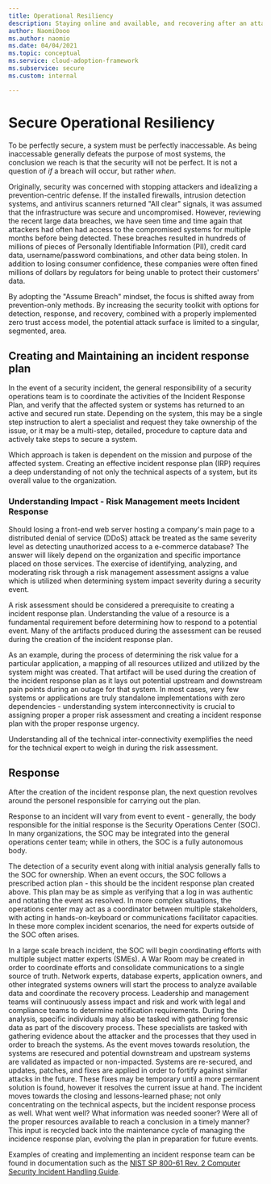 ```yaml
---
title: Operational Resiliency
description: Staying online and available, and recovering after an attack
author: NaomiOooo
ms.author: naomio
ms.date: 04/04/2021
ms.topic: conceptual
ms.service: cloud-adoption-framework
ms.subservice: secure
ms.custom: internal

---
```

# Secure Operational Resiliency
To be perfectly secure, a system must be perfectly inaccessable. As being inaccessable generally defeats the purpose of most systems, the conclusion we reach is that the security will not be perfect. It is not a question of *if* a breach will occur, but rather *when*. 

Originally, security was concerned with stopping attackers and idealizing a prevention-centric defense. If the installed firewalls, intrusion detection systems, and antivirus scanners returned "All clear" signals, it was assumed that the infrastructure was secure and uncompromised. However, reviewing the recent large data breaches, we have seen time and time again that attackers had often had access to the compromised systems for multiple months before being detected. These breaches resulted in hundreds of millions of pieces of Personally Identifiable Information (PII), credit card data, username/password combinations, and other data being stolen. In addition to losing consumer confidence, these companies were often fined millions of dollars by regulators for being unable to protect their customers' data. 

By adopting the "Assume Breach" mindset, the focus is shifted away from prevention-only methods. By increasing the security toolkit with options for detection, response, and recovery, combined with a properly implemented zero trust access model, the potential attack surface is limited to a singular, segmented, area. 


## Creating and Maintaining an incident response plan
In the event of a security incident, the general responsibility of a security operations team is to coordinate the activities of the Incident Response Plan, and verify that the affected system or systems has returned to an active and secured run state. Depending on the system, this may be a single step instruction to alert a specialist and request they take ownership of the issue, or it may be a multi-step, detailed, procedure to capture data and actively take steps to secure a system. 

Which approach is taken is dependent on the mission and purpose of the affected system. Creating an effective incident response plan (IRP) requires a deep understanding of not only the technical aspects of a system, but its overall value to the organization. 

### Understanding Impact - Risk Management meets Incident Response
Should losing a front-end web server hosting a company's main page to a distributed denial of service (DDoS) attack be treated as the same severity level as detecting unauthorized access to a e-commerce database? The answer will likely depend on the organization and specific importance placed on those services. The exercise of identifying, analyzing, and moderating risk through a risk management assessment assigns a value which is utilized when determining system impact severity during a security event. 

A risk assessment should be considered a prerequisite to creating a incident response plan. Understanding the value of a resource is a fundamental requirement before determining how to respond to a potential event. Many of the artifacts produced during the assessment can be reused during the creation of the incident response plan. 

As an example, during the process of determining the risk value for a particular application, a mapping of all resources utilized and utilized by the system might was created. That artifact will be used during the creation of the incident response plan as it lays out potential upstream and downstream pain points during an outage for that system. In most cases, very few systems or applications are truly standalone implementations with zero dependencies - understanding system interconnectivity is crucial to assigning proper a proper risk assessment and creating a incident response plan with the proper response urgency. 

Understanding all of the technical inter-connectivity exemplifies the need for the technical expert to weigh in during the risk assessment. 


## Response

After the creation of the incident response plan, the next question revolves around the personel responsible for carrying out the plan.

Response to an incident will vary from event to event - generally, the body responsible for the initial response is the Security Operations Center (SOC). In many organizations, the SOC may be integrated into the general operations center team; while in others, the SOC is a fully autonomous body. 

The detection of a security event along with initial analysis generally falls to the SOC for ownership. When an event occurs, the SOC follows a prescribed action plan - this should be the incident response plan created above. This plan may be as simple as verifying that a log in was authentic and notating the event as resolved. In more complex situations, the operations center may act as a coordinator between multiple stakeholders, with acting in hands-on-keyboard or communications facilitator capacities. In these more complex incident scenarios, the need for experts outside of the SOC often arises. 

In a large scale breach incident, the SOC will begin coordinating efforts with multiple subject matter experts (SMEs). A War Room may be created in order to coordinate efforts and consolidate communications to a single source of truth. Network experts, database experts, application owners, and other integrated systems owners will start the process to analyze available data and coordinate the recovery process. Leadership and management teams will continuously assess impact and risk and work with legal and compliance teams to determine notification requirements. During the analysis, specific individuals may also be tasked with gathering forensic data as part of the discovery process. These specialists are tasked with gathering evidence about the attacker and the processes that they used in order to breach the systems. As the event moves towards resolution, the systems are resecured and potential downstream and upstream systems are validated as impacted or non-impacted. Systems are re-secured, and updates, patches, and fixes are applied in order to fortify against similar attacks in the future. These fixes may be temporary until a more permanent solution is found, however it resolves the current issue at hand. The incident moves towards the closing and lessons-learned phase; not only concentrating on the technical aspects, but the incident response process as well. What went well? What information was needed sooner? Were all of the proper resources available to reach a conclusion in a timely manner? This input is recycled back into the maintenance cycle of managing the incidence response plan, evolving the plan in preparation for future events. 

Examples of creating and implementing an incident response team can be found in documentation such as the [NIST SP 800-61 Rev. 2 Computer Security Incident Handling Guide](https://csrc.nist.gov/publications/detail/sp/800-61/rev-2/final).
